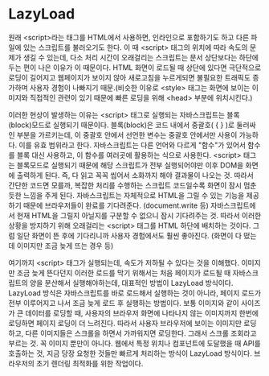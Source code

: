 
# LazyLoad

원래 &lt;script&gt;라는 태그를 HTML에서 사용하면, 인라인으로 포함하기도 하고 다른 파일에 있는 스크립트를 불러오기도 한다. 이 때 &lt;script&gt; 태그의 위치에 따라 속도의 문제가 생길 수 있는데, 다소 처리 시간이 오래걸리는 스크립트는 문서 상단보다는 하단에 두는 편이 나은 이유가 이 때문이다. HTML 화면이 로드될 때 상단에 있다면 극단적으로 로딩이 길어지고 웹페이지가 보이지 않아 새로고침을 누르게되면 불필요한 트래픽도 증가하며 사용자 경험이 나빠지기 때문.(비슷한 이유로 &lt;style&gt; 태그는 화면에 보이는 이미지와 직접적인 관련이 있기 때문에 빠른 로딩을 위해 &lt;head&gt; 부분에 위치시킨다.)


이러한 현상이 발생하는 이유는 &lt;script&gt; 태그로 실행되는 자바스크립트는 블록(block)모드로 실행되기 때문이다. 블록(block)은 코드 내에서 중괄호( { } )로 둘러싸인 부분을 가르키는데, 이 중괄호 안에서 선언한 변수는 중괄호 안에서만 사용이 가능하다. 이를 유효 범위라고 한다. 자바스크립트는 다른 언어와 다르게 "함수"가 있어서 함수를 블록 대신 사용하고, 이 함수를 여러곳에 활용하는 식으로 사용한다. &lt;script&gt; 태그는 블록모드로 실행되기 때문에 해당 스크립트가 전부 실행되어야만 이후 DOM을 화면에 출력하게 된다. 즉, 다 읽고 꼭꼭 씹어서 소화까지 해야 결과물이 나오는 것. 따라서 간단한 코드면 모를까, 복잡한 처리를 수행하는 스크립트 코드일수록 화면이 잠시 멈춘 듯한 느낌을 주게 된다. 자바스크립트는 자체적으로 HTML을 그릴 수 있는 기능을 제공하기 때문에 브라우저들이 완료를 기다려준다. (document.write 등) 자바스크립트에서 현재 HTML을 그릴지 아닐지를 구분할 수 없으니 잠시 기다려주는 것. 따라서 이러한 상황을 방지하기 위해 오래걸리는 &lt;script&gt; 태그를 HTML 하단에 배치하는 것이다. 그럼 일단 화면이 뜬 후에 기다리니까 사용자 경험에서도 훨씬 좋아진다. (화면이 다 떴는데 이미지만 조금 늦게 뜨는 경우 등)


여기까지 &lt;script&gt; 태그가 실행되는데, 속도가 저하될 수 있다는 것을 이해했다. 이미지만 조금 늦게 뜬다던지 이러한 로드를 막기 위해서는 처음 페이지가 로드될 때  자바스크립트의 양을 분산해서 실행해야하는데, 대표적인 방법이 LazyLoad 방식이다. LazyLoad 방식은 자바스크립트를 바로 로드해서 실행하는 것이 아니라, 페이지 로드가 전부 이루어지고 나서 조금 늦게 로드 후 실행하는 방법이다. 보통 이미지와 같이 사이즈가 큰 데이터를 로딩할 때, 사용자의 브라우저 화면에 나타나지 않는 이미지까지 한번에 로딩하면 페이지 로딩이 더 느려진다. 따라서 사용자 브라우저에 보이는 이미지만 로딩하고, 다른 이미지들은 스크롤을 하면서 가까워지면 로딩한다. 그래서 스크롤 조회라고 부르는 것. 꼭 이미지 뿐만이 아니다. 웹에서 특정 위치나 컴포넌트에 도달했을 때 API를 호출하는 것, 지금 당장 요청한 것들만 빠르게 처리하는 방식이 LazyLoad 방식이다. 브라우저의 초기 렌더링 최적화를 위한 작업이다.


<!-- 2021.11.18 -->